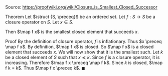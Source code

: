 # 

Source: https://proofwiki.org/wiki/Closure_is_Smallest_Closed_Successor

Theorem
Let $\struct {S, \preceq}$ be an ordered set.
Let $f: S \to S$ be a closure operator on $S$.
Let $x \in S$.

Then $\map f x$ is the smallest closed element that succeeds $x$.


Proof
By the definition of closure operator, $f$ is inflationary.
Thus $x \preceq \map f x$.
By definition, $\map f x$ is closed.
So $\map f x$ is a closed element that succeeds $x$.
We will now show that it is the smallest such.
Let $k$ be a closed element of $S$ such that $x \preceq k$.
Since $f$ is a closure operator, it is increasing.
Therefore $\map f x \preceq \map f k$.
Since $k$ is closed, $\map f k = k$.
Thus $\map f x \preceq k$.
$\blacksquare$





